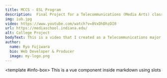 ```yaml
---
title: MCCS - ESL Program
description:  Final Project for a Telecommunications (Media Arts) class; chose to volunteer (with the partner) for the local public schools in promoting English as a Second Language program in Bloomington, Indiana.
img: iub.jpg
video: https://www.youtube.com/watch?v=8VxDhDhzDI0
url: https://mediaschool.indiana.edu/
alt: College Project
bodyText: This is a video that I created as a Telecommunications major in college that was used by a client, Monroe County Community Schools in Bloomington, Indiana, as part of the class project, and it is a unique experience not only did it involve the client, but because it was only my partner and myself being able to create the video for the client, unlike the others that did their projects on their own.  <br> Even though sales is not my forte, this is the initial reason why I love planning aspect of the production, whether it be for video or web - as I gained the skills in project planning and with the producurial role.  
author:
  name: Ryo Fujiwara
  bio: Web Developer & Producer
  image: my-logo.png
---
```


<author :author="author"></author>
<info-box>
  <template #info-box>
    This is a vue component inside markdown using slots
  </template>
</info-box>

<!-- ## This is a heading

This is some more info

### This is a sub heading

This is some more info -->